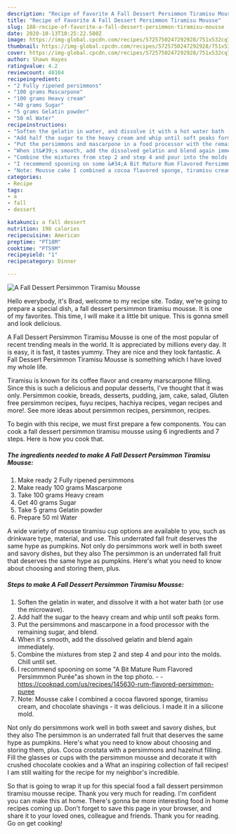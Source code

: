 ```yaml
---
description: "Recipe of Favorite A Fall Dessert Persimmon Tiramisu Mousse"
title: "Recipe of Favorite A Fall Dessert Persimmon Tiramisu Mousse"
slug: 188-recipe-of-favorite-a-fall-dessert-persimmon-tiramisu-mousse
date: 2020-10-13T10:25:22.580Z
image: https://img-global.cpcdn.com/recipes/5725750247292928/751x532cq70/a-fall-dessert-persimmon-tiramisu-mousse-recipe-main-photo.jpg
thumbnail: https://img-global.cpcdn.com/recipes/5725750247292928/751x532cq70/a-fall-dessert-persimmon-tiramisu-mousse-recipe-main-photo.jpg
cover: https://img-global.cpcdn.com/recipes/5725750247292928/751x532cq70/a-fall-dessert-persimmon-tiramisu-mousse-recipe-main-photo.jpg
author: Shawn Hayes
ratingvalue: 4.2
reviewcount: 48104
recipeingredient:
- "2 Fully ripened persimmons"
- "100 grams Mascarpone"
- "100 grams Heavy cream"
- "40 grams Sugar"
- "5 grams Gelatin powder"
- "50 ml Water"
recipeinstructions:
- "Soften the gelatin in water, and dissolve it with a hot water bath (or use the microwave)."
- "Add half the sugar to the heavy cream and whip until soft peaks form."
- "Put the persimmons and mascarpone in a food processor with the remaining sugar, and blend."
- "When it&#39;s smooth, add the dissolved gelatin and blend again immediately."
- "Combine the mixtures from step 2 and step 4 and pour into the molds. Chill until set."
- "I recommend spooning on some &#34;A Bit Mature Rum Flavored Persimmmon Purée&#34;as shown in the top photo.  https://cookpad.com/us/recipes/145630-rum-flavored-persimmon-puree"
- "Note: Mousse cake I combined a cocoa flavored sponge, tiramisu cream, and chocolate shavings - it was delicious. I made it in a silicone mold."
categories:
- Recipe
tags:
- a
- fall
- dessert

katakunci: a fall dessert 
nutrition: 198 calories
recipecuisine: American
preptime: "PT18M"
cooktime: "PT59M"
recipeyield: "1"
recipecategory: Dinner

---
```



![A Fall Dessert Persimmon Tiramisu Mousse](https://img-global.cpcdn.com/recipes/5725750247292928/751x532cq70/a-fall-dessert-persimmon-tiramisu-mousse-recipe-main-photo.jpg)

Hello everybody, it's Brad, welcome to my recipe site. Today, we're going to prepare a special dish, a fall dessert persimmon tiramisu mousse. It is one of my favorites. This time, I will make it a little bit unique. This is gonna smell and look delicious.

A Fall Dessert Persimmon Tiramisu Mousse is one of the most popular of recent trending meals in the world. It is appreciated by millions every day. It is easy, it is fast, it tastes yummy. They are nice and they look fantastic. A Fall Dessert Persimmon Tiramisu Mousse is something which I have loved my whole life.

Tiramisu is known for its coffee flavor and creamy marscarpone filling. Since this is such a delicious and popular desserts, I&#39;ve thought that it was only. Persimmon cookie, breads, desserts, pudding, jam, cake, salad, Gluten free persimmon recipes, fuyu recipes, hachiya recipes, vegan recipes and more!. See more ideas about persimmon recipes, persimmon, recipes.


To begin with this recipe, we must first prepare a few components. You can cook a fall dessert persimmon tiramisu mousse using 6 ingredients and 7 steps. Here is how you cook that.

<!--inarticleads1-->

##### The ingredients needed to make A Fall Dessert Persimmon Tiramisu Mousse:

1. Make ready 2 Fully ripened persimmons
1. Make ready 100 grams Mascarpone
1. Take 100 grams Heavy cream
1. Get 40 grams Sugar
1. Take 5 grams Gelatin powder
1. Prepare 50 ml Water


A wide variety of mousse tiramisu cup options are available to you, such as drinkware type, material, and use. This underrated fall fruit deserves the same hype as pumpkins. Not only do persimmons work well in both sweet and savory dishes, but they also The persimmon is an underrated fall fruit that deserves the same hype as pumpkins. Here&#39;s what you need to know about choosing and storing them, plus. 

<!--inarticleads2-->

##### Steps to make A Fall Dessert Persimmon Tiramisu Mousse:

1. Soften the gelatin in water, and dissolve it with a hot water bath (or use the microwave).
1. Add half the sugar to the heavy cream and whip until soft peaks form.
1. Put the persimmons and mascarpone in a food processor with the remaining sugar, and blend.
1. When it&#39;s smooth, add the dissolved gelatin and blend again immediately.
1. Combine the mixtures from step 2 and step 4 and pour into the molds. Chill until set.
1. I recommend spooning on some &#34;A Bit Mature Rum Flavored Persimmmon Purée&#34;as shown in the top photo. -  - https://cookpad.com/us/recipes/145630-rum-flavored-persimmon-puree
1. Note: Mousse cake I combined a cocoa flavored sponge, tiramisu cream, and chocolate shavings - it was delicious. I made it in a silicone mold.


Not only do persimmons work well in both sweet and savory dishes, but they also The persimmon is an underrated fall fruit that deserves the same hype as pumpkins. Here&#39;s what you need to know about choosing and storing them, plus. Cocoa crostata with a persimmons and hazelnut filling. Fill the glasses or cups with the persimmon mousse and decorate it with crushed chocolate cookies and a What an inspiring collection of fall recipes! I am still waiting for the recipe for my neighbor&#39;s incredible. 

So that is going to wrap it up for this special food a fall dessert persimmon tiramisu mousse recipe. Thank you very much for reading. I'm confident you can make this at home. There's gonna be more interesting food in home recipes coming up. Don't forget to save this page in your browser, and share it to your loved ones, colleague and friends. Thank you for reading. Go on get cooking!
